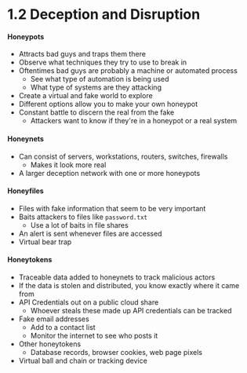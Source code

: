 # 1.2 Deception and Disruption

#### Honeypots
- Attracts bad guys and traps them there
- Observe what techniques they try to use to break in
- Oftentimes bad guys are probably a machine or automated process
    - See what type of automation is being used
    - What type of systems are they attacking
- Create a virtual and fake world to explore
- Different options allow you to make your own honeypot
- Constant battle to discern the real from the fake
    - Attackers want to know if they're in a honeypot or a real system

#### Honeynets
- Can consist of servers, workstations, routers, switches, firewalls
    - Makes it look more real
- A larger deception network with one or more honeypots

#### Honeyfiles
- Files with fake information that seem to be very important
- Baits attackers to files like `password.txt`
    - Use a lot of baits in file shares
- An alert is sent whenever files are accessed
- Virtual bear trap

#### Honeytokens
- Traceable data added to honeynets to track malicious actors
- If the data is stolen and distributed, you know exactly where it came from
- API Credentials out on a public cloud share
    - Whoever steals these made up API credentials can be tracked
- Fake email addresses
    - Add to a contact list
    - Monitor the internet to see who posts it
- Other honeytokens
    - Database records, browser cookies, web page pixels
- Virtual ball and chain or tracking device